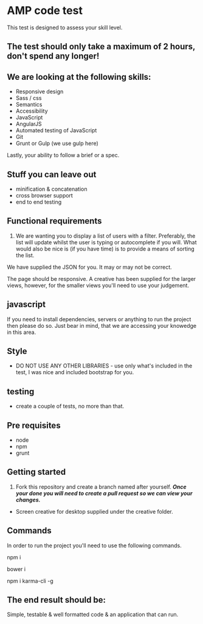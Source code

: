 # AMP code test

This test is designed to assess your skill level.

## The test should only take a maximum of 2 hours, don't spend any longer!

## We are looking at the following skills:

- Responsive design
- Sass / css
- Semantics
- Accessibility
- JavaScript
- AngularJS
- Automated testing of JavaScript
- Git
- Grunt or Gulp (we use gulp here)

Lastly, your ability to follow a brief or a spec.

## Stuff you can leave out

- minification & concatenation
- cross browser support
- end to end testing

## Functional requirements

1. We are wanting you to display a list of users with a filter. Preferably, the list will update whilst the user is typing or autocomplete if you will. What would also be nice is (if you have time) is to provide a means of sorting the list.

We have supplied the JSON for you. It may or may not be correct. 

The page should be responsive. A creative has been supplied for the larger views, however, for the smaller views you'll need to use your judgement.

## javascript

If you need to install dependencies, servers or anything to run the project then please do so. Just bear in mind, that we are accessing your knowedge in this area. 

## Style

- DO NOT USE ANY OTHER LIBRARIES - use only what's included in the test, I was nice and included bootstrap for you.

## testing

- create a couple of tests, no more than that.

## Pre requisites

- node
- npm
- grunt

## Getting started

1. Fork this repository and create a branch named after yourself. ***Once your done you will need to create a pull request so we can view your changes.***

- Screen creative for desktop supplied under the creative folder.

## Commands

In order to run the project you'll need to use the following commands.

npm i

bower i

npm i karma-cli -g

## The end result should be:

Simple, testable & well formatted code & an application that can run.